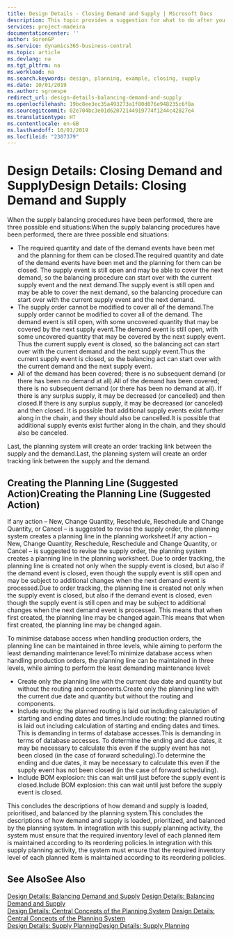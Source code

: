 ```yaml
---
title: Design Details - Closing Demand and Supply | Microsoft Docs
description: This topic provides a suggestion for what to do after you perform supply balancing procedures.
services: project-madeira
documentationcenter: ''
author: SorenGP
ms.service: dynamics365-business-central
ms.topic: article
ms.devlang: na
ms.tgt_pltfrm: na
ms.workload: na
ms.search.keywords: design, planning, example, closing, supply
ms.date: 10/01/2019
ms.author: sgroespe
redirect_url: design-details-balancing-demand-and-supply
ms.openlocfilehash: 19bc8ee3ec35a493273a1f80d076e948235c6f8a
ms.sourcegitcommit: 02e704bc3e01d62072144919774f1244c42827e4
ms.translationtype: HT
ms.contentlocale: en-GB
ms.lasthandoff: 10/01/2019
ms.locfileid: "2307379"
---
```

# <a name="design-details-closing-demand-and-supply"></a><span data-ttu-id="3f057-103">Design Details: Closing Demand and Supply</span><span class="sxs-lookup"><span data-stu-id="3f057-103">Design Details: Closing Demand and Supply</span></span>
<span data-ttu-id="3f057-104">When the supply balancing procedures have been performed, there are three possible end situations:</span><span class="sxs-lookup"><span data-stu-id="3f057-104">When the supply balancing procedures have been performed, there are three possible end situations:</span></span>  

* <span data-ttu-id="3f057-105">The required quantity and date of the demand events have been met and the planning for them can be closed.</span><span class="sxs-lookup"><span data-stu-id="3f057-105">The required quantity and date of the demand events have been met and the planning for them can be closed.</span></span> <span data-ttu-id="3f057-106">The supply event is still open and may be able to cover the next demand, so the balancing procedure can start over with the current supply event and the next demand.</span><span class="sxs-lookup"><span data-stu-id="3f057-106">The supply event is still open and may be able to cover the next demand, so the balancing procedure can start over with the current supply event and the next demand.</span></span>  
* <span data-ttu-id="3f057-107">The supply order cannot be modified to cover all of the demand.</span><span class="sxs-lookup"><span data-stu-id="3f057-107">The supply order cannot be modified to cover all of the demand.</span></span> <span data-ttu-id="3f057-108">The demand event is still open, with some uncovered quantity that may be covered by the next supply event.</span><span class="sxs-lookup"><span data-stu-id="3f057-108">The demand event is still open, with some uncovered quantity that may be covered by the next supply event.</span></span> <span data-ttu-id="3f057-109">Thus the current supply event is closed, so the balancing act can start over with the current demand and the next supply event.</span><span class="sxs-lookup"><span data-stu-id="3f057-109">Thus the current supply event is closed, so the balancing act can start over with the current demand and the next supply event.</span></span>  
* <span data-ttu-id="3f057-110">All of the demand has been covered; there is no subsequent demand (or there has been no demand at all).</span><span class="sxs-lookup"><span data-stu-id="3f057-110">All of the demand has been covered; there is no subsequent demand (or there has been no demand at all).</span></span> <span data-ttu-id="3f057-111">If there is any surplus supply, it may be decreased (or cancelled) and then closed.</span><span class="sxs-lookup"><span data-stu-id="3f057-111">If there is any surplus supply, it may be decreased (or canceled) and then closed.</span></span> <span data-ttu-id="3f057-112">It is possible that additional supply events exist further along in the chain, and they should also be cancelled.</span><span class="sxs-lookup"><span data-stu-id="3f057-112">It is possible that additional supply events exist further along in the chain, and they should also be canceled.</span></span>  

<span data-ttu-id="3f057-113">Last, the planning system will create an order tracking link between the supply and the demand.</span><span class="sxs-lookup"><span data-stu-id="3f057-113">Last, the planning system will create an order tracking link between the supply and the demand.</span></span>  

## <a name="creating-the-planning-line-suggested-action"></a><span data-ttu-id="3f057-114">Creating the Planning Line (Suggested Action)</span><span class="sxs-lookup"><span data-stu-id="3f057-114">Creating the Planning Line (Suggested Action)</span></span>  
<span data-ttu-id="3f057-115">If any action – New, Change Quantity, Reschedule, Reschedule and Change Quantity, or Cancel – is suggested to revise the supply order, the planning system creates a planning line in the planning worksheet.</span><span class="sxs-lookup"><span data-stu-id="3f057-115">If any action – New, Change Quantity, Reschedule, Reschedule and Change Quantity, or Cancel – is suggested to revise the supply order, the planning system creates a planning line in the planning worksheet.</span></span> <span data-ttu-id="3f057-116">Due to order tracking, the planning line is created not only when the supply event is closed, but also if the demand event is closed, even though the supply event is still open and may be subject to additional changes when the next demand event is processed.</span><span class="sxs-lookup"><span data-stu-id="3f057-116">Due to order tracking, the planning line is created not only when the supply event is closed, but also if the demand event is closed, even though the supply event is still open and may be subject to additional changes when the next demand event is processed.</span></span> <span data-ttu-id="3f057-117">This means that when first created, the planning line may be changed again.</span><span class="sxs-lookup"><span data-stu-id="3f057-117">This means that when first created, the planning line may be changed again.</span></span>  

<span data-ttu-id="3f057-118">To minimise database access when handling production orders, the planning line can be maintained in three levels, while aiming to perform the least demanding maintenance level:</span><span class="sxs-lookup"><span data-stu-id="3f057-118">To minimize database access when handling production orders, the planning line can be maintained in three levels, while aiming to perform the least demanding maintenance level:</span></span>  

* <span data-ttu-id="3f057-119">Create only the planning line with the current due date and quantity but without the routing and components.</span><span class="sxs-lookup"><span data-stu-id="3f057-119">Create only the planning line with the current due date and quantity but without the routing and components.</span></span>  
* <span data-ttu-id="3f057-120">Include routing: the planned routing is laid out including calculation of starting and ending dates and times.</span><span class="sxs-lookup"><span data-stu-id="3f057-120">Include routing: the planned routing is laid out including calculation of starting and ending dates and times.</span></span> <span data-ttu-id="3f057-121">This is demanding in terms of database accesses.</span><span class="sxs-lookup"><span data-stu-id="3f057-121">This is demanding in terms of database accesses.</span></span> <span data-ttu-id="3f057-122">To determine the ending and due dates, it may be necessary to calculate this even if the supply event has not been closed (in the case of forward scheduling).</span><span class="sxs-lookup"><span data-stu-id="3f057-122">To determine the ending and due dates, it may be necessary to calculate this even if the supply event has not been closed (in the case of forward scheduling).</span></span>  
* <span data-ttu-id="3f057-123">Include BOM explosion: this can wait until just before the supply event is closed.</span><span class="sxs-lookup"><span data-stu-id="3f057-123">Include BOM explosion: this can wait until just before the supply event is closed.</span></span>  

<span data-ttu-id="3f057-124">This concludes the descriptions of how demand and supply is loaded, prioritised, and balanced by the planning system.</span><span class="sxs-lookup"><span data-stu-id="3f057-124">This concludes the descriptions of how demand and supply is loaded, prioritized, and balanced by the planning system.</span></span> <span data-ttu-id="3f057-125">In integration with this supply planning activity, the system must ensure that the required inventory level of each planned item is maintained according to its reordering policies.</span><span class="sxs-lookup"><span data-stu-id="3f057-125">In integration with this supply planning activity, the system must ensure that the required inventory level of each planned item is maintained according to its reordering policies.</span></span>  

## <a name="see-also"></a><span data-ttu-id="3f057-126">See Also</span><span class="sxs-lookup"><span data-stu-id="3f057-126">See Also</span></span>  
<span data-ttu-id="3f057-127">[Design Details: Balancing Demand and Supply](design-details-balancing-demand-and-supply.md) </span><span class="sxs-lookup"><span data-stu-id="3f057-127">[Design Details: Balancing Demand and Supply](design-details-balancing-demand-and-supply.md) </span></span>  
<span data-ttu-id="3f057-128">[Design Details: Central Concepts of the Planning System](design-details-central-concepts-of-the-planning-system.md) </span><span class="sxs-lookup"><span data-stu-id="3f057-128">[Design Details: Central Concepts of the Planning System](design-details-central-concepts-of-the-planning-system.md) </span></span>  
[<span data-ttu-id="3f057-129">Design Details: Supply Planning</span><span class="sxs-lookup"><span data-stu-id="3f057-129">Design Details: Supply Planning</span></span>](design-details-supply-planning.md)
